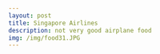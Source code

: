 ```yaml
---
layout: post
title: Singapore Airlines
description: not very good airplane food
img: /img/food31.JPG
---
```



<div class="img_row">
	<img class="col one" src="{{ site.baseurl }}/img/food31.JPG" alt="" title="example image"/>
	<img class="col one" src="{{ site.baseurl }}/img/food32.JPG" alt="" title="example image"/>
	<img class="col one" src="{{ site.baseurl }}/img/food33.JPG" alt="" title="example image"/>
</div>


<div class="img_row">
	<img class="col one" src="{{ site.baseurl }}/img/food34.JPG" alt="" title="example image"/>
	<img class="col one" src="{{ site.baseurl }}/img/food35.JPG" alt="" title="example image"/>
	<img class="col one" src="{{ site.baseurl }}/img/food36.JPG" alt="" title="example image"/>
</div>


<div class="img_row">
	<img class="col one" src="{{ site.baseurl }}/img/food37.JPG" alt="" title="example image"/>
	<img class="col one" src="{{ site.baseurl }}/img/food38.JPG" alt="" title="example image"/>
	<img class="col one" src="{{ site.baseurl }}/img/food39.JPG" alt="" title="example image"/>
</div>
